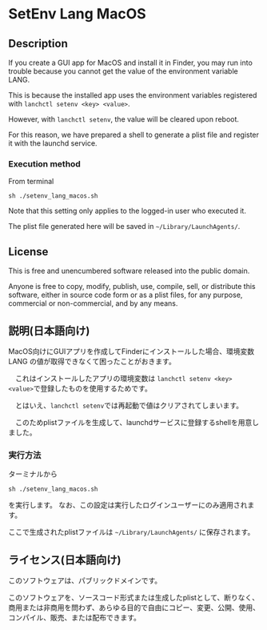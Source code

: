 # SetEnv Lang MacOS

## Description

If you create a GUI app for MacOS and install it in Finder, you may run into trouble because you cannot get the value of the environment variable LANG.

This is because the installed app uses the environment variables registered with ``lanchctl setenv <key> <value>``.

However, with ``lanchctl setenv``, the value will be cleared upon reboot.

For this reason, we have prepared a shell to generate a plist file and register it with the launchd service.

### Execution method

From terminal
````
sh ./setenv_lang_macos.sh
````
Note that this setting only applies to the logged-in user who executed it.

The plist file generated here will be saved in ``~/Library/LaunchAgents/``.

## License

This is free and unencumbered software released into the public domain.

Anyone is free to copy, modify, publish, use, compile, sell, or distribute this software, either in source code form or as a plist files, for any purpose, commercial or non-commercial, and by any means.

## 説明(日本語向け)

MacOS向けにGUIアプリを作成してFinderにインストールした場合、環境変数 LANG の値が取得できなくて困ったことがおきます。

　これはインストールしたアプリの環境変数は ``lanchctl setenv <key> <value>``で登録したものを使用するためです。

　とはいえ、``lanchctl setenv``では再起動で値はクリアされてしまいます。

　このためplistファイルを生成して、launchdサービスに登録するshellを用意しました。

### 実行方法

ターミナルから
```
sh ./setenv_lang_macos.sh
```
を実行します。
なお、この設定は実行したログインユーザーにのみ適用されます。

ここで生成されたplistファイルは ``~/Library/LaunchAgents/`` に保存されます。

## ライセンス(日本語向け)

このソフトウェアは、パブリックドメインです。

このソフトウェアを、ソースコード形式または生成したplistとして、断りなく、商用または非商用を問わず、あらゆる目的で自由にコピー、変更、公開、使用、コンパイル、販売、または配布できます。
